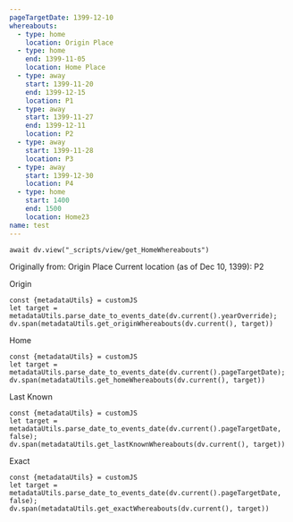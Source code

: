 ```yaml
---
pageTargetDate: 1399-12-10
whereabouts:
  - type: home
    location: Origin Place
  - type: home
    end: 1399-11-05
    location: Home Place
  - type: away
    start: 1399-11-20
    end: 1399-12-15
    location: P1
  - type: away
    start: 1399-11-27
    end: 1399-12-11
    location: P2
  - type: away
    start: 1399-11-28
    location: P3
  - type: away
    start: 1399-12-30
    location: P4
  - type: home
    start: 1400
    end: 1500
    location: Home23
name: test
---
```


```dataviewjs
await dv.view("_scripts/view/get_HomeWhereabouts")
```

Originally from: Origin Place
Current location (as of Dec 10, 1399): P2

Origin
```dataviewjs
const {metadataUtils} = customJS
let target = metadataUtils.parse_date_to_events_date(dv.current().yearOverride);
dv.span(metadataUtils.get_originWhereabouts(dv.current(), target))
```

Home
```dataviewjs
const {metadataUtils} = customJS
let target = metadataUtils.parse_date_to_events_date(dv.current().pageTargetDate);
dv.span(metadataUtils.get_homeWhereabouts(dv.current(), target))
```

Last Known
```dataviewjs
const {metadataUtils} = customJS
let target = metadataUtils.parse_date_to_events_date(dv.current().pageTargetDate, false);
dv.span(metadataUtils.get_lastKnownWhereabouts(dv.current(), target))
```


Exact
```dataviewjs
const {metadataUtils} = customJS
let target = metadataUtils.parse_date_to_events_date(dv.current().pageTargetDate, false);
dv.span(metadataUtils.get_exactWhereabouts(dv.current(), target))
```
